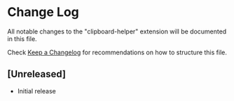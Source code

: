 # Change Log

All notable changes to the "clipboard-helper" extension will be documented in this file.

Check [Keep a Changelog](http://keepachangelog.com/) for recommendations on how to structure this file.

## [Unreleased]

- Initial release